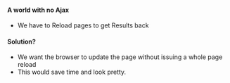 #### A world with no Ajax

* We have to Reload pages to get Results back


#### Solution?

* We want the browser to update the page without issuing a whole page reload
* This would save time and look pretty.